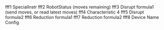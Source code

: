 fff1 SpecialInstr
fff2 RobotStatus (moves remaining)
fff3 Disrupt formula1 (send moves, or read latest moves)
fff4 Characteristic 4
fff5 Disrupt formula2
fff6 Reduction formula1
fff7 Reduction formula2
fff8 Device Name Config
